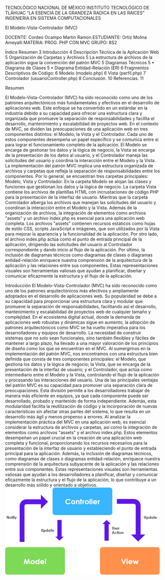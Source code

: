 TECNOLÓGICO NACIONAL DE MÉXICO
INSTITUTO TECNOLÓGICO DE TLÁHUAC 
“LA ESENCIA DE LA GRANDEZA RADICA EN LAS RAICES”
INGENIERIA EN SISTEMA COMPUTACIONALES


El Modelo-Vista-Controlador (MVC)

DOCENTE: 
Cordeo Ocampo Martin Ramon
ESTUDIANTE: 
Ortiz Molina Ameyalli 
MATERIA: PROG. PHP CON MVC
 GRUPO: 8S2



Índice
Resumen	3
Introducción	4
Descripción Técnica de la Aplicación Web	5
Organización de Carpetas y Archivos	5
La estructura de archivos de la aplicación sigue la convención del patrón MVC	5
Diagramas Técnicos	5
•	Diagrama de Clases	5
•	Diagrama Entidad-Relación (ER)	6
Fragmentos Descriptivos de Código:	6
Modelo (modelo.php)	6
Vista (perfil.php)	7
Controlador (usuarioController.php)	8
Conclusión.	10
Referencias.	11





Resumen

El Modelo-Vista-Controlador (MVC) ha sido reconocido como uno de los patrones arquitectónicos más fundamentales y efectivos en el desarrollo de aplicaciones web. Este enfoque se ha convertido en un estándar en la industria debido a su capacidad para ofrecer una estructura clara y organizada que promueve la separación de responsabilidades y facilita el desarrollo, mantenimiento y escalabilidad de proyectos web.
En el contexto de MVC, se dividen las preocupaciones de una aplicación web en tres componentes distintos: el Modelo, la Vista y el Controlador. Cada uno de estos componentes desempeña un papel específico y se comunica entre sí para lograr el funcionamiento completo de la aplicación. El Modelo se encarga de gestionar los datos y la lógica de negocio, la Vista se encarga de la presentación de los datos al usuario, y el Controlador maneja las solicitudes del usuario y coordina la interacción entre el Modelo y la Vista.
La implementación del patrón MVC implica una estructura organizada de archivos y carpetas que refleja la separación de responsabilidades entre los componentes. Por lo general, se encuentran tres carpetas principales: Modelo, Vista y Controlador. En la carpeta Modelo se alojan las clases y funciones que gestionan los datos y la lógica de negocio. La carpeta Vista contiene los archivos de plantillas HTML con incrustaciones de código PHP para la presentación de la interfaz de usuario. Mientras que la carpeta Controlador alberga los archivos que manejan las solicitudes del usuario y coordinan la interacción entre el Modelo y la Vista.
Además de la organización de archivos, la integración de elementos como archivos "assets" y un archivo index.php es esencial para una aplicación web completa. Los archivos "assets" contienen recursos estáticos como hojas de estilo CSS, scripts JavaScript e imágenes, que son utilizados por la Vista para mejorar la apariencia y la funcionalidad de la aplicación. Por otro lado, el archivo index.php actúa como el punto de entrada principal de la aplicación, dirigiendo las solicitudes del usuario al Controlador correspondiente y dando inicio al flujo de la aplicación.
Por último, la inclusión de diagramas técnicos como diagramas de clases o diagramas entidad-relación enriquece nuestra comprensión de la arquitectura de la aplicación y las relaciones entre sus componentes. Estas representaciones visuales son herramientas valiosas que ayudan a planificar, diseñar y comunicar eficazmente la estructura y el flujo de la aplicación.



Introducción
El Modelo-Vista-Controlador (MVC) ha sido reconocido como uno de los patrones arquitectónicos más efectivos y ampliamente adoptados en el desarrollo de aplicaciones web. Su popularidad se debe a su capacidad para proporcionar una estructura clara y modular que promueve la separación de responsabilidades, facilitando así el desarrollo, mantenimiento y escalabilidad de proyectos web de cualquier tamaño y complejidad.
En el ecosistema digital actual, donde la demanda de aplicaciones web robustas y dinámicas sigue en aumento, la adopción de patrones arquitectónicos como MVC se ha vuelto imperativa para los desarrolladores y equipos de desarrollo. La necesidad de construir sistemas que no solo sean funcionales, sino también flexibles y fáciles de mantener a largo plazo, ha llevado a una mayor valoración de los principios de diseño como los que se encuentran en el MVC.
Al sumergirnos en la implementación del patrón MVC, nos encontramos con una estructura bien definida que consta de tres componentes principales: el Modelo, que gestiona los datos y la lógica de negocio; la Vista, que se encarga de la presentación de la interfaz de usuario; y el Controlador, que actúa como intermediario entre el Modelo y la Vista, controlando el flujo de la aplicación y procesando las interacciones del usuario. Una de las principales ventajas del patrón MVC es su capacidad para promover una separación clara de preocupaciones. Esta división permite a los desarrolladores trabajar de manera más eficiente en equipos, ya que cada componente puede ser desarrollado, probado y mantenido de forma independiente. Además, esta modularidad facilita la reutilización de código y la incorporación de nuevas características sin afectar otras partes del sistema, lo que resulta en un desarrollo más ágil y menos propenso a errores.
Al analizar la implementación práctica del MVC en una aplicación web, es esencial considerar la estructura de archivos y carpetas, así como la integración de elementos como archivos "assets" y el archivo index.php. Estos elementos desempeñan un papel crucial en la creación de una aplicación web completa y funcional, proporcionando los recursos necesarios para la presentación de la interfaz de usuario y estableciendo el punto de entrada principal para la aplicación.
Además, la inclusión de diagramas técnicos, como diagramas de clases o diagramas entidad-relación, enriquece nuestra comprensión de la arquitectura subyacente de la aplicación y las relaciones entre sus componentes. Estas representaciones visuales son herramientas valiosas que ayudan a los desarrolladores a planificar, diseñar y comunicar eficazmente la estructura y el flujo de la aplicación, lo que contribuye a un desarrollo más sólido y orientado a objetivos.
![modelo , vista controlador](https://raw.githubusercontent.com/amibi0108/amibi0108/fe3dd58d23194932ab1de57de3504ed4097419bb/mvc.jpg)
